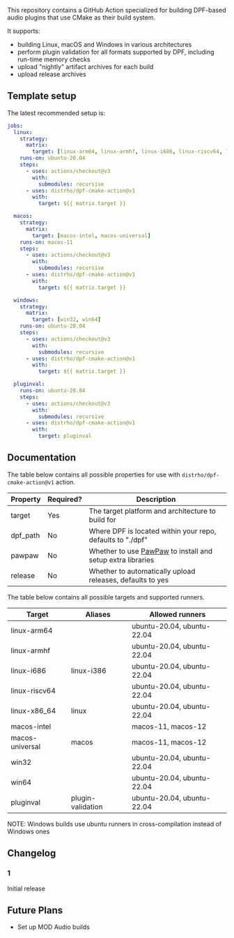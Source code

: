 
This repository contains a GitHub Action specialized for building DPF-based audio plugins that use CMake as their build system.

It supports:

- building Linux, macOS and Windows in various architectures
- perform plugin validation for all formats supported by DPF, including run-time memory checks
- upload "nightly" artifact archives for each build
- upload release archives

## Template setup

The latest recommended setup is:

```yaml
jobs:
  linux:
    strategy:
      matrix:
        target: [linux-arm64, linux-armhf, linux-i686, linux-riscv64, linux-x86_64]
    runs-on: ubuntu-20.04
    steps:
      - uses: actions/checkout@v3
        with:
          submodules: recursive
      - uses: distrho/dpf-cmake-action@v1
        with:
          target: ${{ matrix.target }}

  macos:
    strategy:
      matrix:
        target: [macos-intel, macos-universal]
    runs-on: macos-11
    steps:
      - uses: actions/checkout@v3
        with:
          submodules: recursive
      - uses: distrho/dpf-cmake-action@v1
        with:
          target: ${{ matrix.target }}

  windows:
    strategy:
      matrix:
        target: [win32, win64]
    runs-on: ubuntu-20.04
    steps:
      - uses: actions/checkout@v3
        with:
          submodules: recursive
      - uses: distrho/dpf-cmake-action@v1
        with:
          target: ${{ matrix.target }}

  pluginval:
    runs-on: ubuntu-20.04
    steps:
      - uses: actions/checkout@v3
        with:
          submodules: recursive
      - uses: distrho/dpf-cmake-action@v1
        with:
          target: pluginval
```

## Documentation

The table below contains all possible properties for use with `distrho/dpf-cmake-action@v1` action.

| Property | Required? | Description                                                |
| -------- | --------- | ---------------------------------------------------------- |
| target   | Yes       | The target platform and architecture to build for          |
| dpf_path | No        | Where DPF is located within your repo, defaults to "./dpf" |
| pawpaw   | No        | Whether to use [PawPaw](https://github.com/DISTRHO/PawPaw/) to install and setup extra libraries |
| release  | No        | Whether to automatically upload releases, defaults to yes  |

The table below contains all possible targets and supported runners.

| Target          | Aliases           | Allowed runners            |
| --------------- | ----------------- | -------------------------- |
| linux-arm64     |                   | ubuntu-20.04, ubuntu-22.04 |
| linux-armhf     |                   | ubuntu-20.04, ubuntu-22.04 |
| linux-i686      | linux-i386        | ubuntu-20.04, ubuntu-22.04 |
| linux-riscv64   |                   | ubuntu-20.04, ubuntu-22.04 |
| linux-x86_64    | linux             | ubuntu-20.04, ubuntu-22.04 |
| macos-intel     |                   | macos-11, macos-12         |
| macos-universal | macos             | macos-11, macos-12         |
| win32           |                   | ubuntu-20.04, ubuntu-22.04 |
| win64           |                   | ubuntu-20.04, ubuntu-22.04 |
| pluginval       | plugin-validation | ubuntu-20.04, ubuntu-22.04 |

NOTE: Windows builds use ubuntu runners in cross-compilation instead of Windows ones

## Changelog

### 1

Initial release

## Future Plans

- Set up MOD Audio builds

